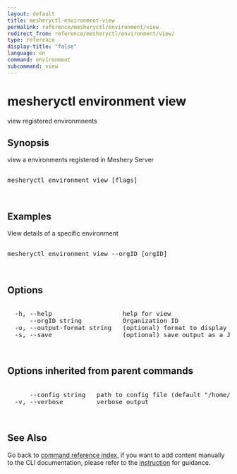 ```yaml
---
layout: default
title: mesheryctl-environment-view
permalink: reference/mesheryctl/environment/view
redirect_from: reference/mesheryctl/environment/view/
type: reference
display-title: "false"
language: en
command: environment
subcommand: view
---
```


# mesheryctl environment view

view registered environmnents

## Synopsis

view a environments registered in Meshery Server
<pre class='codeblock-pre'>
<div class='codeblock'>
mesheryctl environment view [flags]

</div>
</pre> 

## Examples

View details of a specific environment
<pre class='codeblock-pre'>
<div class='codeblock'>
mesheryctl environment view --orgID [orgID]

</div>
</pre> 

## Options

<pre class='codeblock-pre'>
<div class='codeblock'>
  -h, --help                   help for view
      --orgID string           Organization ID
  -o, --output-format string   (optional) format to display in [json|yaml] (default "yaml")
  -s, --save                   (optional) save output as a JSON/YAML file

</div>
</pre>

## Options inherited from parent commands

<pre class='codeblock-pre'>
<div class='codeblock'>
      --config string   path to config file (default "/home/runner/.meshery/config.yaml")
  -v, --verbose         verbose output

</div>
</pre>

## See Also

Go back to [command reference index](/reference/mesheryctl/), if you want to add content manually to the CLI documentation, please refer to the [instruction](/project/contributing/contributing-cli#preserving-manually-added-documentation) for guidance.
